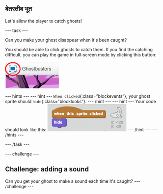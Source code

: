 ## बेतरतीब भूत

Let's allow the player to catch ghosts!

\--- task \---

Can you make your ghost disappear when it's been caught?

You should be able to click ghosts to catch them. If you find the catching difficult, you can play the game in full-screen mode by clicking this button:

![screenshot](images/ghost-fullscreen.png)

\--- hints \--- \--- hint \--- `When clicked`{:class=”blockevents”}, your ghost sprite should `hide`{:class=”blocklooks”}. \--- /hint \--- \--- hint \--- Your code should look like this: ![screenshot](images/ghost-catch-code.png) \--- /hint \--- \--- /hints \---

\--- /task \---

\--- challenge \---

## Challenge: adding a sound

Can you get your ghost to make a sound each time it's caught? \--- /challenge \---
